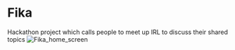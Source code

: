 # Fika
Hackathon project which calls people to meet up IRL to discuss their shared topics
![Fika_home_screen](https://user-images.githubusercontent.com/32573793/111772011-0a685580-88b5-11eb-9f4b-20ed3030a27f.PNG)
